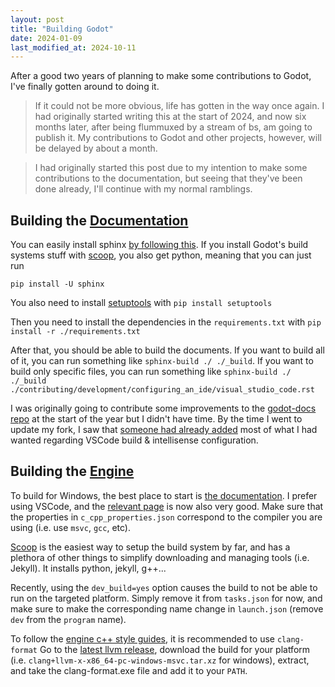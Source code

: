```yaml
---
layout: post
title: "Building Godot"
date: 2024-01-09
last_modified_at: 2024-10-11
---
```


After a good two years of planning to make some contributions to Godot, I've finally gotten around to doing it.

> If it could not be more obvious, life has gotten in the way once again. I had originally started writing this at the start of 2024, and now six months later, after being flummuxed by a stream of bs, am going to publish it. My contributions to Godot and other projects, however, will be delayed by about a month.

> I had originally started this post due to my intention to make some contributions to the documentation, but seeing that they've been done already, I'll continue with my normal ramblings.

## Building the [Documentation](https://github.com/godotengine/godot-docs)

You can easily install sphinx [by following this](https://www.sphinx-doc.org/en/master/usage/installation.html#windows). If you install Godot's build systems stuff with [scoop](https://scoop.sh/), you also get python, meaning that you can just run

`pip install -U sphinx`

You also need to install [setuptools](https://pypi.org/project/setuptools/) with `pip install setuptools`

Then you need to install the dependencies in the `requirements.txt` with `pip install -r ./requirements.txt`

After that, you should be able to build the documents. If you want to build all of it, you can run something like `sphinx-build ./ ./_build`. If you want to build only specific files, you can run something like `sphinx-build ./ ./_build ./contributing/development/configuring_an_ide/visual_studio_code.rst`

I was originally going to contribute some improvements to the [godot-docs repo](https://github.com/godotengine/godot-docs) at the start of the year but I didn't have time. By the time I went to update my fork, I saw that [someone had already added](https://github.com/godotengine/godot-docs/commit/cf54259ff05e47f0edd5e329d32584f230a36880) most of what I had wanted regarding VSCode build & intellisense configuration.

<!---
.. tip::

    On Windows, if you have Intellisense warnings or errors about headers (such as missing ``<alloca.h>``), it may be that VS Code intellisense is reading headers outside of the Windows platform.

    To fix this, you should configure the CPP properties to point towards the windows platform folder.


    - Press :kbd:`Ctrl + Shift + P` to open the command prompt window and enter *Edit Configurations*.
    - Select the **C/C++: Edit Configurations (JSON)** option. This should create or open ``.vscode/c_cpp_properties.json``.

    .. figure:: img/vscode_cpp_configuration_commandprompt.png
      :figclass: figure-w480
      :align: center

    - Add ``"${workspaceFolder}/platform/windows"`` to the ``"includePath"`` section.

    .. code-block::
      {
        "includePath": [
          "${workspaceFolder}/**",
          "${workspaceFolder}/platform/windows"
        ],
      }
    File example:

    .. figure:: img/vscode_cpp_configuration_sample.png
      :figclass: figure-w480
      :align: center

    ..
      https://github.com/godotengine/godot/issues/42330
      https://godotforums.org/d/32805-godot-sourcecode-in-visual-code-gives-soft-errors
      fix in 
      https://github.com/microsoft/vscode-cpptools/issues/7742
--->


## Building the [Engine](https://github.com/godotengine/godot)

To build for Windows, the best place to start is [the documentation](https://docs.godotengine.org/en/stable/contributing/development/compiling/compiling_for_windows.html). I prefer using VSCode, and the [relevant page](https://docs.godotengine.org/en/stable/contributing/development/configuring_an_ide/visual_studio_code.html) is now also very good. Make sure that the properties in `c_cpp_properties.json` correspond to the compiler you are using (i.e. use `msvc`, `gcc`, etc).

[Scoop](https://scoop.sh/) is the easiest way to setup the build system by far, and has a plethora of other things to simplify downloading and managing tools (i.e. Jekyll). It installs python, jekyll, g++...

Recently, using the `dev_build=yes` option causes the build to not be able to run on the targeted platform. Simply remove it from `tasks.json` for now, and make sure to make the corresponding name change in `launch.json` (remove `dev` from the `program` name).

To follow the [engine c++ style guides](https://docs.godotengine.org/en/stable/contributing/development/code_style_guidelines.html), it is recommended to use `clang-format`
Go to the [latest llvm release](https://github.com/llvm/llvm-project/releases), download the build for your platform (i.e. `clang+llvm-x-x86_64-pc-windows-msvc.tar.xz` for windows), extract, and take the clang-format.exe file and add it to your `PATH`.

